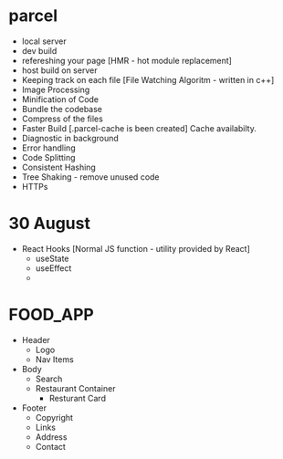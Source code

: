 # parcel
- local server 
- dev build
- refereshing your page [HMR - hot module replacement]
- host build on server 
-  Keeping track on each file [File Watching Algoritm - written in c++]
- Image Processing
- Minification of Code 
- Bundle the codebase
- Compress of the files 
- Faster Build [.parcel-cache is been created] Cache availabilty.
- Diagnostic in background
- Error handling
- Code Splitting 
- Consistent Hashing 
- Tree Shaking - remove unused code 
- HTTPs

# 30 August
- React Hooks [Normal JS function - utility provided by React]
    - useState
    - useEffect
    - 



# FOOD_APP
- Header
    - Logo 
    - Nav Items
- Body
    - Search 
    - Restaurant Container
        - Resturant Card
- Footer
    - Copyright
    - Links
    - Address
    - Contact